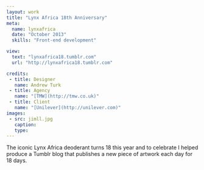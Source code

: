 ```yaml
---
layout: work
title: "Lynx Africa 18th Anniversary"
meta:
  name: lynxafrica
  date: "October 2013"
  skills: "Front-end development"

view:
  text: "lynxafrica18.tumblr.com"
  url: "http://lynxafrica18.tumblr.com"

credits:
 - title: Designer
   name: Andrew Turk
 - title: Agency
   name: "[TMW](http://tmw.co.uk)"
 - title: Client
   name: "[Unilever](http://unilever.com)"
images:
 - src: jimll.jpg
   caption:
   type:
---
```

The iconic Lynx Africa deoderant turns 18 this year and to celebrate I helped produce a Tumblr blog that publishes a new piece of artwork each day for 18 days.

